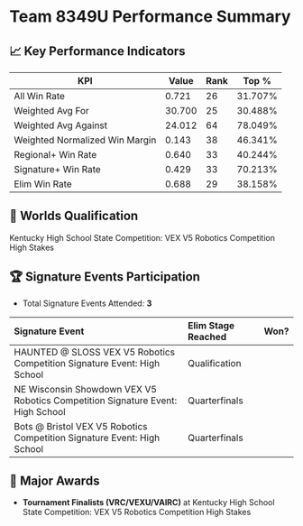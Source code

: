 # Team 8349U Performance Summary

## 📈 Key Performance Indicators
| KPI | Value | Rank | Top % |
| --- | ----- | ---- | ----- |
| All Win Rate | 0.721 | 26 | 31.707% |
| Weighted Avg For | 30.700 | 25 | 30.488% |
| Weighted Avg Against | 24.012 | 64 | 78.049% |
| Weighted Normalized Win Margin | 0.143 | 38 | 46.341% |
| Regional+ Win Rate | 0.640 | 33 | 40.244% |
| Signature+ Win Rate | 0.429 | 33 | 70.213% |
| Elim Win Rate | 0.688 | 29 | 38.158% |


## 🎯 Worlds Qualification
Kentucky High School State Competition: VEX V5 Robotics Competition High Stakes

## 🏆 Signature Events Participation
- Total Signature Events Attended: **3**

| Signature Event | Elim Stage Reached | Won? |
|:----------------|:-------------------|:----|
| HAUNTED @ SLOSS VEX V5 Robotics Competition Signature Event: High School | Qualification |  |
| NE Wisconsin Showdown VEX V5 Robotics Competition Signature Event: High School | Quarterfinals |  |
| Bots @ Bristol VEX V5 Robotics Competition Signature Event: High School | Quarterfinals |  |


## 🥇 Major Awards
- **Tournament Finalists (VRC/VEXU/VAIRC)** at Kentucky High School State Competition: VEX V5 Robotics Competition High Stakes

